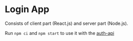 # Login App
Сonsists of client part (React.js) and server part (Node.js).

Run `npm ci` and `npm start` to use it with the [auth-api](https://github.com/mate-academy/nodejs-auth-api-done)